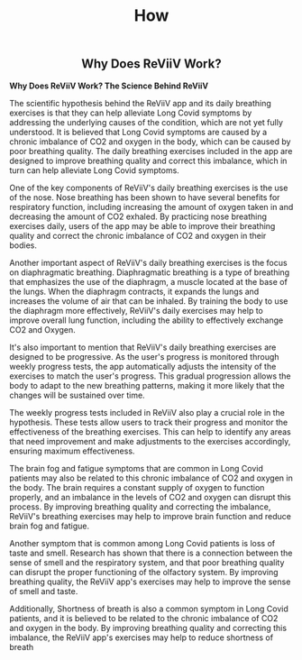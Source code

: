 ﻿---
layout: page
title: How
include_in_header: false
---

<h2 align="center"> Why Does ReViiV Work? </h2>

**Why Does ReViiV Work?  The Science Behind ReViiV**

The scientific hypothesis behind the ReViiV app and its daily breathing exercises is that they can help alleviate Long Covid symptoms by addressing the underlying causes of the condition, which are not yet fully understood. It is believed that Long Covid symptoms are caused by a chronic imbalance of CO2 and oxygen in the body, which can be caused by poor breathing quality. The daily breathing exercises included in the app are designed to improve breathing quality and correct this imbalance, which in turn can help alleviate Long Covid symptoms.

One of the key components of ReViiV's daily breathing exercises is the use of the nose. Nose breathing has been shown to have several benefits for respiratory function, including increasing the amount of oxygen taken in and decreasing the amount of CO2 exhaled. By practicing nose breathing exercises daily, users of the app may be able to improve their breathing quality and correct the chronic imbalance of CO2 and oxygen in their bodies.

Another important aspect of ReViiV's daily breathing exercises is the focus on diaphragmatic breathing. Diaphragmatic breathing is a type of breathing that emphasizes the use of the diaphragm, a muscle located at the base of the lungs. When the diaphragm contracts, it expands the lungs and increases the volume of air that can be inhaled. By training the body to use the diaphragm more effectively, ReViiV's daily exercises may help to improve overall lung function, including the ability to effectively exchange CO2 and Oxygen.

It's also important to mention that ReViiV's daily breathing exercises are designed to be progressive. As the user's progress is monitored through weekly progress tests, the app automatically adjusts the intensity of the exercises to match the user's progress. This gradual progression allows the body to adapt to the new breathing patterns, making it more likely that the changes will be sustained over time.

The weekly progress tests included in ReViiV also play a crucial role in the hypothesis. These tests allow users to track their progress and monitor the effectiveness of the breathing exercises. This can help to identify any areas that need improvement and make adjustments to the exercises accordingly, ensuring maximum effectiveness.

The brain fog and fatigue symptoms that are common in Long Covid patients may also be related to this chronic imbalance of CO2 and oxygen in the body. The brain requires a constant supply of oxygen to function properly, and an imbalance in the levels of CO2 and oxygen can disrupt this process. By improving breathing quality and correcting the imbalance, ReViiV's breathing exercises may help to improve brain function and reduce brain fog and fatigue.

Another symptom that is common among Long Covid patients is loss of taste and smell. Research has shown that there is a connection between the sense of smell and the respiratory system, and that poor breathing quality can disrupt the proper functioning of the olfactory system. By improving breathing quality, the ReViiV app's exercises may help to improve the sense of smell and taste.

Additionally, Shortness of breath is also a common symptom in Long Covid patients, and it is believed to be related to the chronic imbalance of CO2 and oxygen in the body. By improving breathing quality and correcting this imbalance, the ReViiV app's exercises may help to reduce shortness of breath
